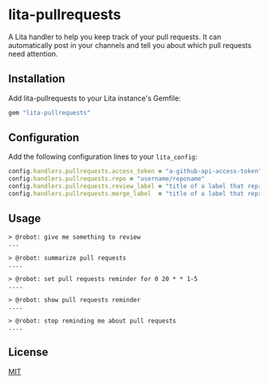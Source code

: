 # lita-pullrequests

A Lita handler to help you keep track of your pull requests. It can automatically post in your channels and tell you about which pull requests need attention.

## Installation

Add lita-pullrequests to your Lita instance's Gemfile:

``` ruby
gem "lita-pullrequests"
```

## Configuration

Add the following configuration lines to your `lita_config`:

``` ruby
config.handlers.pullrequests.access_token = "a-github-api-access-token"
config.handlers.pullrequests.repo = "username/reponame"
config.handlers.pullrequests.review_label = "title of a label that represents a pr ready for review"
config.handlers.pullrequests.merge_label  = "title of a label that represents a pr ready for merge"
```

## Usage

```
> @robot: give me something to review
...

> @robot: summarize pull requests
....

> @robot: set pull requests reminder for 0 20 * * 1-5
....

> @robot: show pull requests reminder
....

> @robot: stop reminding me about pull requests
....
```

## License

[MIT](http://opensource.org/licenses/MIT)
